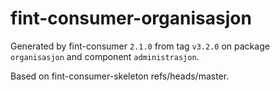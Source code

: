 # fint-consumer-organisasjon

Generated by fint-consumer `2.1.0` from tag `v3.2.0` on package `organisasjon` and component `administrasjon`.

Based on fint-consumer-skeleton refs/heads/master.
